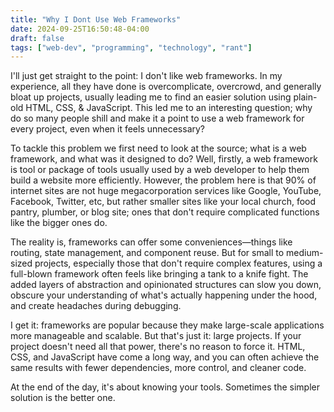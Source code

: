 ```yaml
---
title: "Why I Dont Use Web Frameworks"
date: 2024-09-25T16:50:48-04:00
draft: false
tags: ["web-dev", "programming", "technology", "rant"]
---
```


I'll just get straight to the point: I don't like web frameworks. In my experience, all they have done is overcomplicate, overcrowd, and generally bloat up projects, usually leading me to find an easier solution using plain-old HTML, CSS, & JavaScript. This led me to an interesting question; why do so many people shill and make it a point to use a web framework for every project, even when it feels unnecessary?

To tackle this problem we first need to look at the source; what is a web framework, and what was it designed to do? Well, firstly, a web framework is tool or package of tools usually used by a web developer to help them build a website more efficiently. However, the problem here is that 90% of internet sites are not huge megacorporation services like Google, YouTube, Facebook, Twitter, etc, but rather smaller sites like your local church, food pantry, plumber, or blog site; ones that don't require complicated functions like the bigger ones do.

The reality is, frameworks can offer some conveniences—things like routing, state management, and component reuse. But for small to medium-sized projects, especially those that don't require complex features, using a full-blown framework often feels like bringing a tank to a knife fight. The added layers of abstraction and opinionated structures can slow you down, obscure your understanding of what's actually happening under the hood, and create headaches during debugging.

I get it: frameworks are popular because they make large-scale applications more manageable and scalable. But that's just it: large projects. If your project doesn't need all that power, there's no reason to force it. HTML, CSS, and JavaScript have come a long way, and you can often achieve the same results with fewer dependencies, more control, and cleaner code.

At the end of the day, it's about knowing your tools. Sometimes the simpler solution is the better one.